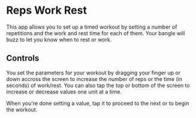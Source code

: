 # Reps Work Rest

This app allows you to set up a timed workout by setting a number of repetitions and the work and rest time for each of them. Your bangle will buzz to let you know when to rest or work.

## Controls

You set the parameters for your workout by dragging your finger up or down accross the screen to increase the number of reps or the time (in seconds) of work/rest. You can also tap the top or bottom of the screen to increase or decrease values one unit at a time.

When you're done setting a value, tap it to proceed to the next or to begin the workout.
